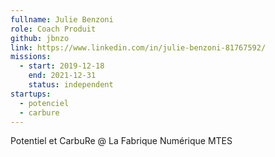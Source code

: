 ```yaml
---
fullname: Julie Benzoni
role: Coach Produit
github: jbnzo
link: https://www.linkedin.com/in/julie-benzoni-81767592/
missions:
  - start: 2019-12-18
    end: 2021-12-31
    status: independent
startups:
  - potenciel
  - carbure
---
```


Potentiel et CarbuRe @ La Fabrique Numérique MTES 
